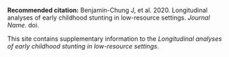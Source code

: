 **Recommended citation:** Benjamin-Chung J, et al. 2020. Longitudinal analyses of early childhood stunting in low-resource settings. *Journal Name*. doi. 

This site contains supplementary information to the *Longitudinal analyses of early childhood stunting in low-resource settings*. 
